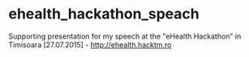 # ehealth_hackathon_speach
Supporting presentation for my speech at the "eHealth Hackathon" in Timisoara [27.07.2015] - http://ehealth.hacktm.ro
